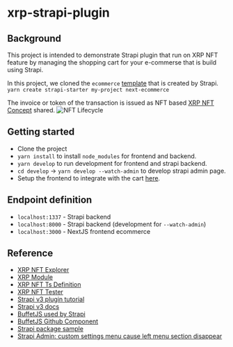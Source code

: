# xrp-strapi-plugin

## Background

This project is intended to demonstrate Strapi plugin that run on XRP NFT feature by managing the shopping cart for your e-commerse that is build using Strapi.

In this project, we cloned the `ecommerce` [template](https://strapi.io/starters/strapi-starter-next-js-ecommerce) that is created by Strapi.
`yarn create strapi-starter my-project next-ecommerce`

The invoice or token of the transaction is issued as NFT based [XRP NFT Concept](https://xrpl.org/non-fungible-tokens.html) shared.
![NFT Lifecycle](https://xrpl.org/img/nft-lifecycle.png)

## Getting started
- Clone the project
- `yarn install` to install `node_modules` for frontend and backend.
- `yarn develop` to run development for frontend and strapi backend.
- `cd develop` -> `yarn develop --watch-admin` to develop strapi admin page.
- Setup the frontend to integrate with the cart [here](backend/plugins/xrp-cart/README.md).

## Endpoint definition
- `localhost:1337` - Strapi backend
- `localhost:8000` - Strapi backend (development for `--watch-admin`)
- `localhost:3000` - NextJS frontend ecommerce

## Reference
- [XRP NFT Explorer](https://nft-devnet.xrpl.org)
- [XRP Module](https://js.xrpl.org/modules.html)
- [XRP NFT Ts Definition](https://github.com/XRPLF/xrpl.js/tree/1e30b4cb4349c084de20dc9ff2f3b6985b6d1498/packages/xrpl/src/models/transactions)
- [XRP NFT Tester](https://github.com/XRPLF/xrpl-dev-portal/blob/master/content/_code-samples/nftoken-tester/js/nftoken-tester.html)
- [Strapi v3 plugin tutorial](https://strapi.io/blog/how-to-create-an-import-content-plugin-part-1-4)
- [Strapi v3 docs](https://docs-v3.strapi.io/developer-docs/latest/development/local-plugins-customization.html)
- [BuffetJS used by Strapi](https://buffetjs.io/storybook/?path=/story/get-started--using-the-fonts)
- [BuffetJS Github Component](https://github.com/strapi/buffet/tree/master/packages/buffetjs-core/src/components)
- [Strapi package sample](https://beta.quod.ai/github/strapi/strapi/answers/details)
- [Strapi Admin: custom settings menu cause left menu section disappear](https://github.com/strapi/strapi/issues/10707)